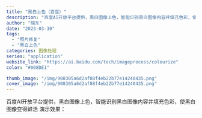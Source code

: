 ```yaml
---
title: "黑白上色（百度）"
description: "百度AI开放平台提供，黑白图像上色，智能识别黑白图像内容并填充色彩，使黑白图像变得鲜活   演示效果：      "
author: "瑞东"
date: "2023-03-30"
tags:
  - "照片修复"
  - "黑白上色"
categories: 图像处理
series: "application"
website_link: "https://ai.baidu.com/tech/imageprocess/colourize"
color: "#008DE1"

thumb_image: "/img/908305a6d2af88f4eb22b77e14240435.png"
cover_image: "/img/908305a6d2af88f4eb22b77e14240435.png"
---
```


百度AI开放平台提供，黑白图像上色，智能识别黑白图像内容并填充色彩，使黑白图像变得鲜活   演示效果：      